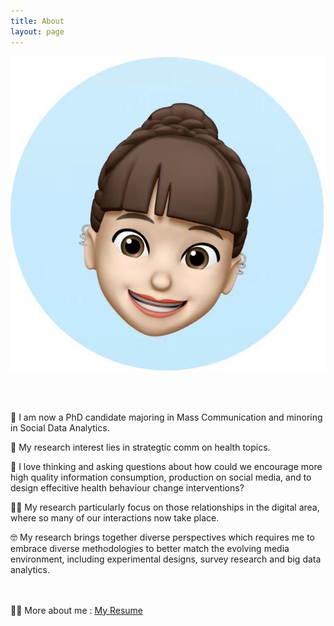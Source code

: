 ```yaml
---
title: About
layout: page
---
```

![AboutmeImage](assets/images/Memoji_rachel.jpg)

<br />
<br />

<p> </p>


🌱  I am now a PhD candidate majoring in Mass Communication and minoring in Social Data Analytics. 
<br />

📝  My research interest lies in strategtic comm on health topics. 
<br />

💭  I love thinking and asking questions about how could we encourage more high quality information consumption, production on social media, and to design effecitive health behaviour change interventions? 
<br />

👨‍💻  My research particularly focus on those relationships in the digital area, where so many of our interactions now take place. 
 <br />
 
🤓 My research brings together diverse perspectives which requires me to embrace diverse methodologies to better match the evolving media environment, including experimental designs, survey research and big data analytics.
<br />
<br />
<br />

🙌🏻 More about me : [My Resume](https://drive.google.com/file/d/1urVL-0s1iProsMHJf3vtetwP9QOn4jPa/view?usp=sharing)

